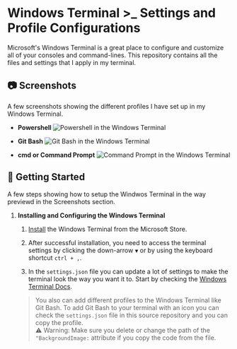 # Windows Terminal >_ Settings and Profile Configurations

Microsoft's Windows Terminal is a great place to configure and customize all of your consoles and command-lines. This repository contains all the files and settings that I apply in my terminal.

## 📷 Screenshots

A few screenshots showing the different profiles I have set up in my Windows Terminal.

- **Powershell**
![Powershell in the Windows Terminal](https://user-images.githubusercontent.com/61102155/87620209-58a8d180-c6f4-11ea-8100-3fc7c55c6d9f.png "Powershell in the Windows Terminal")

- **Git Bash**
![Git Bash in the Windows Terminal](https://user-images.githubusercontent.com/61102155/87621385-0e751f80-c6f7-11ea-8a70-1a1f0376cf7c.png "Git Bash in the Windows Terminal")

- **cmd or Command Prompt**
![Command Prompt in the Windows Terminal](https://user-images.githubusercontent.com/61102155/87621426-2b115780-c6f7-11ea-8bdc-8957b3af8fc8.png "Command Prompt in the Windows Terminal")

## 🐣 Getting Started

A few steps showing how to setup the Windwos Terminal in the way previewd in the Screenshots section.

1. **Installing and Configuring the Windows Terminal**
    1. [Install](https://aka.ms/terminal) the Windows Terminal from the Microsoft Store.

    2. After successful installation, you need to access the terminal settings by clicking the down-arrow `▼` or by using the keyboard shortcut `ctrl + ,`.

    3. In the `settings.json` file you can update a lot of settings to make the terminal look the way you want it to. Start by checking the [Windows Terminal Docs](https://docs.microsoft.com/en-us/windows/terminal/).

    > You also can add different profiles to the Windows Terminal like Git Bash.
    > To add Git Bash to your terminal with an icon you can check the `settings.json` file in this source repository and you can copy the profile.  
    > ⚠ Warning: Make sure you delete or change the path of the `"BackgroundImage:` attribute if you copy the code from the file.
